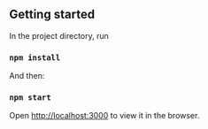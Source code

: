
## Getting started

In the project directory, run

### `npm install`

And then:

### `npm start`

Open [http://localhost:3000](http://localhost:3000) to view it in the browser.